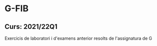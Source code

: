 # G-FIB

## Curs: 2021/22Q1
Exercicis de laboratori i d'examens anterior resolts de l'assignatura de G
